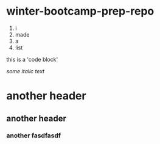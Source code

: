 # winter-bootcamp-prep-repo
1. i
1. made
1. a
1. list

this is a 'code block'

_some italic text_
# another header
## another header
### another  fasdfasdf

